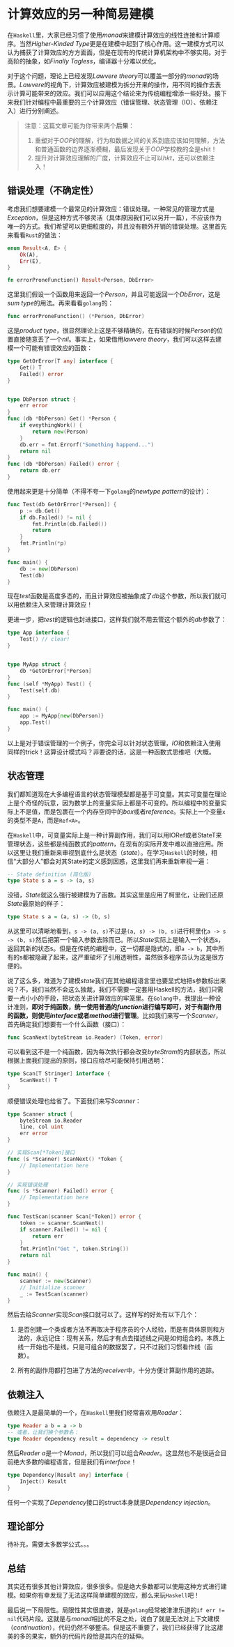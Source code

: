 # 计算效应的另一种简易建模

在`Haskell`里，大家已经习惯了使用*monad*来建模计算效应的线性连接和计算顺序。当然*Higher-Kinded Type*更是在建模中起到了核心作用。这一建模方式可以认为捕获了计算效应的方方面面，但是在现有的传统计算机架构中不够实用。对于高阶的抽象，如*Finally Tagless*，编译器十分难以优化。

对于这个问题，理论上已经发现*Lawvere theory*可以覆盖一部分的*monad*的场景。*Lawvere*的视角下，计算效应被建模为拆分开来的操作，用不同的操作去表示计算可能带来的效应。我们可以应用这个结论来为传统编程增添一些好处。接下来我们针对编程中最重要的三个计算效应（错误管理、状态管理（IO）、依赖注入）进行分别阐述。

> 注意：这篇文章可能为你带来两个**后果**：
> 
> 1. 重塑对于*OOP*的理解，行为和数据之间的关系到底应该如何理解，方法和普通函数的边界逐渐模糊，最后发现关于*OOP*学校教的全是shit！
> 2. 提升对计算效应理解的广度，计算效应不止可以*hkt*，还可以依赖注入！

## 错误处理（不确定性）

考虑我们想要建模一个最常见的计算效应：错误处理。一种常见的管理方式是*Exception*，但是这种方式不够灵活（具体原因我们可以另开一篇），不应该作为唯一的方式。我们希望可以更细粒度的，并且没有额外开销的错误处理。这里首先来看看`Rust`的做法：

```rust
enum Result<A, E> {
    Ok(A),
    Err(E),
}

fn errorProneFunction() Result<Person, DbError>
```

这里我们假设一个函数用来返回一个*Person*，并且可能返回一个*DbError*，这是*sum type*的用法。再来看看`golang`的：

```go
func errorProneFunction() (*Person, DbError)
```

这是*product type*，很显然理论上这是不够精确的，在有错误的时候*Person*的位置直接随意丢了一个*nil*。事实上，如果借用*lawvere theory*，我们可以这样去建模一个可能有错误效应的函数：

```go
type GetOrError[T any] interface {
    Get() T
    Failed() error
}


type DbPerson struct {
    err error
}
func (db *DbPerson) Get() *Person {
    if eveythingWork() {
        return new(Person)
    }
    db.err = fmt.Errorf("Something happend...")
    return nil
}
func (db *DbPerson) Failed() error {
    return db.err
}
```

使用起来更是十分简单（不得不夸一下`golang`的*newtype pattern*的设计）：

```go
func Test(db GetOrError[*Person]) {
    p := db.Get()
    if db.Failed() != nil {
        fmt.Println(db.Failed())
        return
    }
    fmt.Println(*p)
}

func main() {
    db := new(DbPerson)
    Test(db)
}
```

现在*test*函数是高度多态的，而且计算效应被抽象成了*db*这个参数，所以我们就可以用依赖注入来管理计算效应！

更进一步，把*test*的逻辑也封进接口，这样我们就不用去管这个额外的*db*参数了：

```go
type App interface {
    Test() // clear!
}


type MyApp struct {
    db *GetOrError[*Person]
}
func (self *MyApp) Test() {
    Test(self.db)
}

func main() {
    app := MyApp{new(DbPerson)}
    app.Test()
}
```

以上是对于错误管理的一个例子，你完全可以针对状态管理，*IO*和依赖注入使用同样的trick！这算设计模式吗？非要说的话，这是一种函数式思维吧（大概。

## 状态管理

我们都知道现在大多编程语言的状态管理模型都是基于可变量。其实可变量在理论上是个奇怪的玩意，因为数学上的变量实际上都是不可变的。所以编程中的变量实际上不是值，而是包裹在一个内存空间中的*box*或者*reference*。实际上一个变量`x`的类型不是`A`，而是`Ref<A>`。

在`Haskell`中，可变量实际上是一种计算副作用，我们可以用IORef或者StateT来管理状态，这些都是纯函数式的*pattern*，在现有的实际开发中难以直接应用。所以这里让我们重新来审视到底什么是状态（*state*）。在学习`Haskell`的时候，相信“大部分人”都会对其State的定义感到困惑，这里我们再来重新审视一遍：

```haskell
-- State definition (简化版)
type State s a = s -> (a, s)
```

没错，*State*就这么强行被建模为了函数。其实这里是应用了柯里化，让我们还原*State*最原始的样子：

```haskell
type State s a = (a, s) -> (b, s)
```

从这里可以清晰地看到，`s -> (a, s)`不过是`(a, s) -> (b, s)`进行柯里化`a -> s -> (b, s)`然后把第一个输入参数去除而已。所以*State*实际上是输入一个状态s，返回其新的状态s。但是在传统的编程中，这一切都是隐式的，即`a -> b`，其中所有的s都被隐藏了起来，这严重破坏了引用透明性，虽然很多程序员认为这是很方便的。

说了这么多，难道为了建模*state*我们在其他编程语言里也要显式地把s参数标出来吗？不，我们当然不会这么独裁，我们不需要一定套用Haskell的方法，我们只需要一点小小的手段，把状态关进计算效应的牢笼里。在`Golang`中，我提出一种设计准则，**即对于纯函数，统一使用普通的*function*进行编写即可，对于有副作用的函数，则使用*interface*或者*method*进行管理**。比如我们来写一个*Scanner*，首先确定我们想要有一个什么函数（接口）：

```go
func ScanNext(byteStream io.Reader) (Token, error)
```

可以看到这不是一个纯函数，因为每次执行都会改变*byteStram*的内部状态，所以根据上面我们提出的原则，接口应给尽可能保持引用透明：

```go
type Scan[T Stringer] interface {
    ScanNext() T
}
```

顺便错误处理也给省了。下面我们来写*Scanner*：

```go
type Scanner struct {
    byteStream io.Reader
    line, col uint
    err error
}

// 实现Scan[*Token]接口
func (s *Scanner) ScanNext() *Token {
    // Implementation here
}

// 实现错误处理
func (s *Scanner) Failed() error {
    // Implementation here
}

func TestScan(scanner Scan[*Token]) error {
    token := scanner.ScanNext()
    if scanner.Failed() != nil {
        return err
    }
    fmt.Println("Got ", token.String())
    return nil
}

func main() {
    scanner := new(Scanner)
    // Initialize scanner
    _ := TestScan(scanner)
}
```

然后去给*Scanner*实现*Scan*接口就可以了。这样写的好处有以下几个：

1. 是否创建一个类或者方法不再取决于程序员的个人经验，而是有具体原则和方法的，永远记住：现有关系，然后才有点去描述线之间是如何组合的。本质上线一开始也不是线，只是可组合的数据罢了，只不过我们习惯看作线（函数）。
  
2. 所有的副作用都打包进了方法的*receiver*中，十分方便计算副作用的追踪。
  

## 依赖注入

依赖注入是最简单的一个，在`Haskell`里我们经常喜欢用*Reader*：

```haskell
type Reader a b = a -> b 
-- 或者，让我们换个参数名：
type Reader dependency result = dependency -> result
```

然后*Reader a*是一个*Monad*，所以我们可以组合*Reader*。这显然也不是很适合目前绝大多数的编程语言，但是我们有*interface*！

```go
type Dependency[Result any] interface {
    Inject() Result
}
```

任何一个实现了*Dependency*接口的struct本身就是*Dependency injection*。

## 理论部分

待补充，需要太多数学公式。。。

## 总结

其实还有很多其他计算效应，很多很多。但是绝大多数都可以使用这种方式进行建模。如果你有幸发现了无法这样简单建模的效应，那么来玩`Haskell`吧！

最后说一下局限性。局限性其实很直接，就是`golang`经常被津津乐道的`if err != nil`代码片段。这就是与*monad*相比的不足之处，说白了就是无法对上下文建模（*continuation*），代码仍然不够整洁。但是这不重要了，我们已经获得了比这甜美的多的果实，额外的代码片段恰是其内在的延伸。